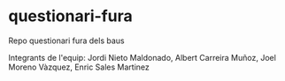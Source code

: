 # questionari-fura
Repo questionari fura dels baus


Integrants de l'equip:
  Jordi Nieto Maldonado,
  Albert Carreira Muñoz,
  Joel Moreno Vàzquez,
  Enric Sales Martinez

